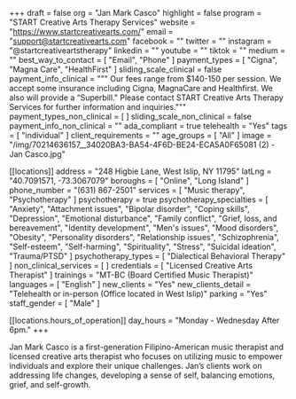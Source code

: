 +++
draft = false
org = "Jan Mark Casco"
highlight = false
program = "START Creative Arts Therapy Services"
website = "https://www.startcreativearts.com/"
email = "support@startcreativearts.com"
facebook = ""
twitter = ""
instagram = "@startcreativeartstherapy"
linkedin = ""
youtube = ""
tiktok = ""
medium = ""
best_way_to_contact = [ "Email", "Phone" ]
payment_types = [ "Cigna", "Magna Care", "HealthFirst" ]
sliding_scale_clinical = false
payment_info_clinical = """
Our fees range from $140-150 per session. We accept some insurance including Cigna, MagnaCare and Healthfirst. We also will provide a “Superbill."
Please contact START Creative Arts Therapy Services for further information and inquiries."""
payment_types_non_clinical = [ ]
sliding_scale_non_clinical = false
payment_info_non_clinical = ""
ada_compliant = true
telehealth = "Yes"
tags = [ "individual" ]
client_requirements = ""
age_groups = [ "All" ]
image = "/img/70214636157__34020BA3-BA54-4F6D-BE24-ECA5A0F65081 (2) - Jan Casco.jpg"

[[locations]]
address = "248 Higbie Lane, West Islip, NY 11795"
latLng = "40.7091571, -73.3067079"
boroughs = [ "Online", "Long Island" ]
phone_number = "(631) 867-2501"
services = [ "Music therapy", "Psychotherapy" ]
psychotherapy = true
psychotherapy_specialties = [
  "Anxiety",
  "Attachment issues",
  "Bipolar disorder",
  "Coping skills",
  "Depression",
  "Emotional disturbance",
  "Family conflict",
  "Grief, loss, and bereavement",
  "Identity development",
  "Men's issues",
  "Mood disorders",
  "Obesity",
  "Personality disorders",
  "Relationship issues",
  "Schizophrenia",
  "Self-esteem",
  "Self-harming",
  "Spirituality",
  "Stress",
  "Suicidal ideation",
  "Trauma/PTSD"
]
psychotherapy_types = [ "Dialectical Behavioral Therapy" ]
non_clinical_services = [ ]
credentials = [ "Licensed Creative Arts Therapist" ]
trainings = "MT-BC (Board Certified Music Therapist)"
languages = [ "English" ]
new_clients = "Yes"
new_clients_detail = "Telehealth or in-person (Office located in West Islip)"
parking = "Yes"
staff_gender = [ "Male" ]

  [[locations.hours_of_operation]]
  day_hours = "Monday - Wednesday After 6pm."
+++

Jan Mark Casco is a first-generation Filipino-American music therapist and licensed creative arts therapist who focuses on utilizing music to empower individuals and explore their unique challenges. Jan’s clients work on addressing life changes, developing a sense of self, balancing emotions, grief, and self-growth.

